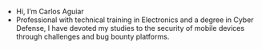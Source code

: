 - Hi, I’m Carlos Aguiar
- Professional with technical training in Electronics and a degree in Cyber Defense, I have devoted my studies to the security of mobile devices through challenges and bug bounty platforms.
